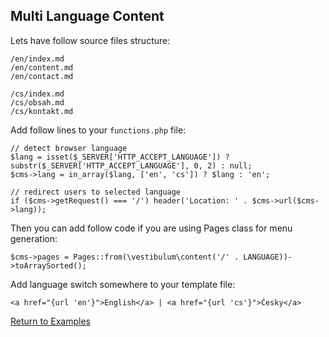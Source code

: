 <!--
title: Multi Language Content
-->

## Multi Language Content

Lets have follow source files structure:

    /en/index.md
    /en/content.md
    /en/contact.md

    /cs/index.md
    /cs/obsah.md
    /cs/kontakt.md

Add follow lines to your `functions.php` file:

    // detect browser language
    $lang = isset($_SERVER['HTTP_ACCEPT_LANGUAGE']) ? substr($_SERVER['HTTP_ACCEPT_LANGUAGE'], 0, 2) : null;
    $cms->lang = in_array($lang, ['en', 'cs']) ? $lang : 'en';

    // redirect users to selected language
    if ($cms->getRequest() === '/') header('Location: ' . $cms->url($cms->lang));

Then you can add follow code if you are using Pages class for menu generation:

    $cms->pages = Pages::from(\vestibulum\content('/' . LANGUAGE))->toArraySorted();

Add language switch somewhere to your template file:

    <a href="{url 'en'}">English</a> | <a href="{url 'cs'}">Česky</a>


<a href="/examples" class="btn btn-primary">Return to Examples</a>